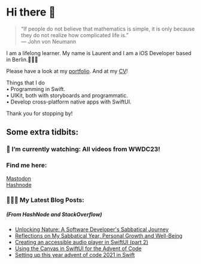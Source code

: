 # Hi there 👋

> “If people do not believe that mathematics is simple, it is only because they do not realize how complicated life is.”   
― John von Neumann

 
I am a lifelong learner. My name is Laurent and I am a iOS Developer based in Berlin.👨🏻‍💻   

Please have a look at my [portfolio](https://github.com/multitudes/portfolio/blob/master/README.md). 
And at my [CV](https://github.com/multitudes/multitudes.github.io/blob/master/images/cv/cv-for-ios-jun2023.pdf)!

Things that I do  
• Programming in Swift.  
• UIKit, both with storyboards and programmatic.  
• Develop cross-platform native apps with SwiftUI.  

Thank you for stopping by!

## Some extra tidbits:

### 🌱 I’m currently watching: All videos from WWDC23!

### Find me here:
<a rel="me" href="https://iosdev.space/@multitudes">Mastodon</a>  
<a rel="me" href="https://laurentbrusa.hashnode.dev">Hashnode</a>
###  👨🏻‍💻 My Latest Blog Posts:
##### (From HashNode and StackOverflow)
<!-- BLOG-POST-LIST:START -->
- [Unlocking Nature: A Software Developer&#39;s Sabbatical Journey](https://laurentbrusa.hashnode.dev/unlocking-nature-a-software-developers-sabbatical-journey)
- [Reflections on My Sabbatical Year, Personal Growth and Well-Being](https://laurentbrusa.hashnode.dev/reflections-on-my-sabbatical-year-personal-growth-and-well-being)
- [Creating an accessible audio player in SwiftUI &lpar;part 2&rpar;](https://laurentbrusa.hashnode.dev/creating-an-accessible-audio-player-in-swiftui-part-2)
- [Using the Canvas in SwiftUI for the Advent of Code](https://laurentbrusa.hashnode.dev/using-the-canvas-in-swiftui-for-the-advent-of-code)
- [Setting up this year advent of code 2021 in Swift](https://laurentbrusa.hashnode.dev/setting-up-this-year-advent-of-code-2021-in-swift)
<!-- BLOG-POST-LIST:END -->

<!--

<script type="text/javascript" src="https://cdnjs.buymeacoffee.com/1.0.0/button.prod.min.js" data-name="bmc-button" data-slug="multitudes" data-color="#FFDD00" data-emoji=""  data-font="Cookie" data-text="Buy me a coffee" data-outline-color="#000000" data-font-color="#000000" data-coffee-color="#ffffff" ></script>

If you can't get enough of me I collected some more links [here](https://linktr.ee/LaurentBrusa)!
**multitudes/multitudes** is a ✨ _special_ ✨ repository because its `README.md` (this file) appears on your GitHub profile.

Here are some ideas to get you started:

- 🔭 I’m currently working on ...
- 🌱 I’m currently learning ...
- 👯 I’m looking to collaborate on ...
- 🤔 I’m looking for help with ...
- 💬 Ask me about ...
- 📫 How to reach me: ...
- 😄 Pronouns: ...
- ⚡ Fun fact: ...

<p align="center">
  <img src="" width="400"  title="Laurent on the bicycle">
</p>
-->
